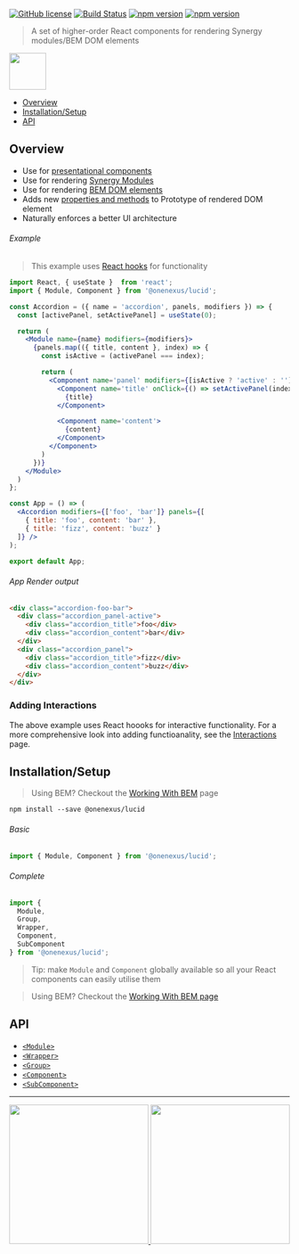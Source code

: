 [![GitHub license](https://img.shields.io/badge/license-MIT-blue.svg)](https://github.com/One-Nexus/Lucid/blob/master/LICENSE)
[![Build Status](https://travis-ci.com/One-Nexus/Lucid.svg?branch=master)](https://travis-ci.com/One-Nexus/Lucid)
[![npm version](https://badge.fury.io/js/%40onenexus%2Flucid.svg)](https://www.npmjs.com/package/@onenexus/lucid)
[![npm version](https://img.shields.io/npm/dm/@onenexus/lucid.svg)](https://www.npmjs.com/package/@onenexus/lucid)

> A set of higher-order React components for rendering Synergy modules/BEM DOM elements

<img height="66px" src="http://www.onenexus.io/lucid/images/lucid-logo.png" /><br>

* [Overview](#overview)
* [Installation/Setup](#installationsetup)
* [API](#api)

## Overview

* Use for [presentational components](https://medium.com/@dan_abramov/smart-and-dumb-components-7ca2f9a7c7d0)
* Use for rendering [Synergy Modules](https://github.com/One-Nexus/Synergy/wiki/About-Synergy)
* Use for rendering [BEM DOM elements](https://github.com/One-Nexus/Lucid/wiki/Working-With-BEM)
* Adds new [properties and methods](https://github.com/One-Nexus/Lucid/wiki/Interactions#new-element-prototype-propertiesmethods) to Prototype of rendered DOM element
* Naturally enforces a better UI architecture

###### Example

> This example uses [React hooks](https://reactjs.org/docs/hooks-overview.html#state-hook) for functionality

```jsx
import React, { useState }  from 'react';
import { Module, Component } from '@onenexus/lucid';

const Accordion = ({ name = 'accordion', panels, modifiers }) => {
  const [activePanel, setActivePanel] = useState(0);

  return (
    <Module name={name} modifiers={modifiers}>
      {panels.map(({ title, content }, index) => {
        const isActive = (activePanel === index);

        return (
          <Component name='panel' modifiers={[isActive ? 'active' : '']}>
            <Component name='title' onClick={() => setActivePanel(index)}>
              {title}
            </Component>

            <Component name='content'>
              {content}
            </Component>
          </Component>
        )
      })}
    </Module>
  )
};

const App = () => (
  <Accordion modifiers={['foo', 'bar']} panels={[
    { title: 'foo', content: 'bar' },
    { title: 'fizz', content: 'buzz' }
  ]} />
);

export default App;
```

###### App Render output

```html
<div class="accordion-foo-bar">
  <div class="accordion_panel-active">
    <div class="accordion_title">foo</div>
    <div class="accordion_content">bar</div>
  </div>
  <div class="accordion_panel">
    <div class="accordion_title">fizz</div>
    <div class="accordion_content">buzz</div>
  </div>
</div>
```

### Adding Interactions

The above example uses React hoooks for interactive functionality. For a more comprehensive look into adding functioanality, see the [Interactions](Interactions) page.

## Installation/Setup

> Using BEM? Checkout the [Working With BEM](https://github.com/One-Nexus/Lucid/wiki/Working-With-BEM) page

```
npm install --save @onenexus/lucid
```

###### Basic

```js
import { Module, Component } from '@onenexus/lucid';
```

###### Complete

```js
import { 
  Module, 
  Group, 
  Wrapper, 
  Component,
  SubComponent
} from '@onenexus/lucid';
```

> Tip: make `Module` and `Component` globally available so all your React components can easily utilise them

> Using BEM? Checkout the [Working With BEM page](https://github.com/One-Nexus/Lucid/wiki/Working-With-BEM)

## API

* [`<Module>`](Module)
* [`<Wrapper>`](Wrapper)
* [`<Group>`](Group)
* [`<Component>`](Component)
* [`<SubComponent>`](SubComponent)

---

<a href="https://twitter.com/ESR360">
    <img src="http://edmundreed.com/assets/images/twitter.gif?v=1" width="250px" />
</a>
<a href="https://github.com/ESR360">
    <img src="http://edmundreed.com/assets/images/github.gif?v=1" width="250px" />
</a>